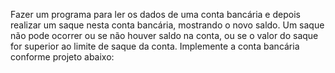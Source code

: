 Fazer um programa para ler os dados de uma conta bancária e depois realizar um 
saque nesta conta bancária, mostrando o novo saldo. Um saque não pode ocorrer 
ou se não houver saldo na conta, ou se o valor do saque for superior ao limite de 
saque da conta. Implemente a conta bancária conforme projeto abaixo:
